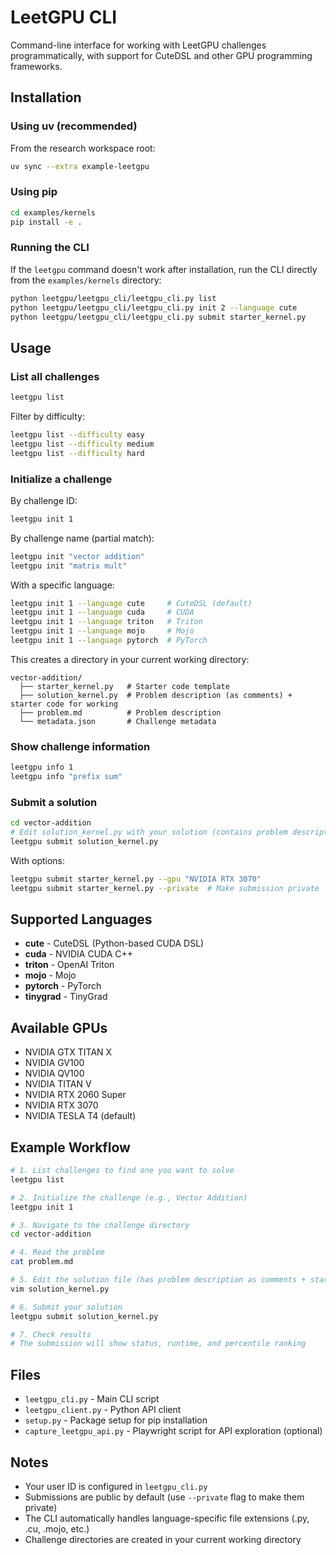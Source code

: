 # LeetGPU CLI

Command-line interface for working with LeetGPU challenges programmatically, with support for CuteDSL and other GPU programming frameworks.

## Installation

### Using uv (recommended)

From the research workspace root:

```bash
uv sync --extra example-leetgpu
```

### Using pip

```bash
cd examples/kernels
pip install -e .
```

### Running the CLI

If the `leetgpu` command doesn't work after installation, run the CLI directly from the `examples/kernels` directory:

```bash
python leetgpu/leetgpu_cli/leetgpu_cli.py list
python leetgpu/leetgpu_cli/leetgpu_cli.py init 2 --language cute
python leetgpu/leetgpu_cli/leetgpu_cli.py submit starter_kernel.py
```

## Usage

### List all challenges

```bash
leetgpu list
```

Filter by difficulty:
```bash
leetgpu list --difficulty easy
leetgpu list --difficulty medium
leetgpu list --difficulty hard
```

### Initialize a challenge

By challenge ID:
```bash
leetgpu init 1
```

By challenge name (partial match):
```bash
leetgpu init "vector addition"
leetgpu init "matrix mult"
```

With a specific language:
```bash
leetgpu init 1 --language cute     # CuteDSL (default)
leetgpu init 1 --language cuda     # CUDA
leetgpu init 1 --language triton   # Triton
leetgpu init 1 --language mojo     # Mojo
leetgpu init 1 --language pytorch  # PyTorch
```

This creates a directory in your current working directory:
```
vector-addition/
  ├── starter_kernel.py   # Starter code template
  ├── solution_kernel.py  # Problem description (as comments) + starter code for working
  ├── problem.md          # Problem description
  └── metadata.json       # Challenge metadata
```

### Show challenge information

```bash
leetgpu info 1
leetgpu info "prefix sum"
```

### Submit a solution

```bash
cd vector-addition
# Edit solution_kernel.py with your solution (contains problem description as comments)
leetgpu submit solution_kernel.py
```

With options:
```bash
leetgpu submit starter_kernel.py --gpu "NVIDIA RTX 3070"
leetgpu submit starter_kernel.py --private  # Make submission private
```

## Supported Languages

- **cute** - CuteDSL (Python-based CUDA DSL)
- **cuda** - NVIDIA CUDA C++
- **triton** - OpenAI Triton
- **mojo** - Mojo
- **pytorch** - PyTorch
- **tinygrad** - TinyGrad

## Available GPUs

- NVIDIA GTX TITAN X
- NVIDIA GV100
- NVIDIA QV100
- NVIDIA TITAN V
- NVIDIA RTX 2060 Super
- NVIDIA RTX 3070
- NVIDIA TESLA T4 (default)

## Example Workflow

```bash
# 1. List challenges to find one you want to solve
leetgpu list

# 2. Initialize the challenge (e.g., Vector Addition)
leetgpu init 1

# 3. Navigate to the challenge directory
cd vector-addition

# 4. Read the problem
cat problem.md

# 5. Edit the solution file (has problem description as comments + starter code)
vim solution_kernel.py

# 6. Submit your solution
leetgpu submit solution_kernel.py

# 7. Check results
# The submission will show status, runtime, and percentile ranking
```

## Files

- `leetgpu_cli.py` - Main CLI script
- `leetgpu_client.py` - Python API client
- `setup.py` - Package setup for pip installation
- `capture_leetgpu_api.py` - Playwright script for API exploration (optional)

## Notes

- Your user ID is configured in `leetgpu_cli.py`
- Submissions are public by default (use `--private` flag to make them private)
- The CLI automatically handles language-specific file extensions (.py, .cu, .mojo, etc.)
- Challenge directories are created in your current working directory
